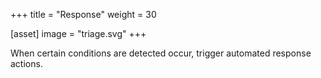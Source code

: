 +++
title = "Response"
weight = 30

[asset]
  image = "triage.svg"
+++

When certain conditions are detected occur, trigger automated response actions.
